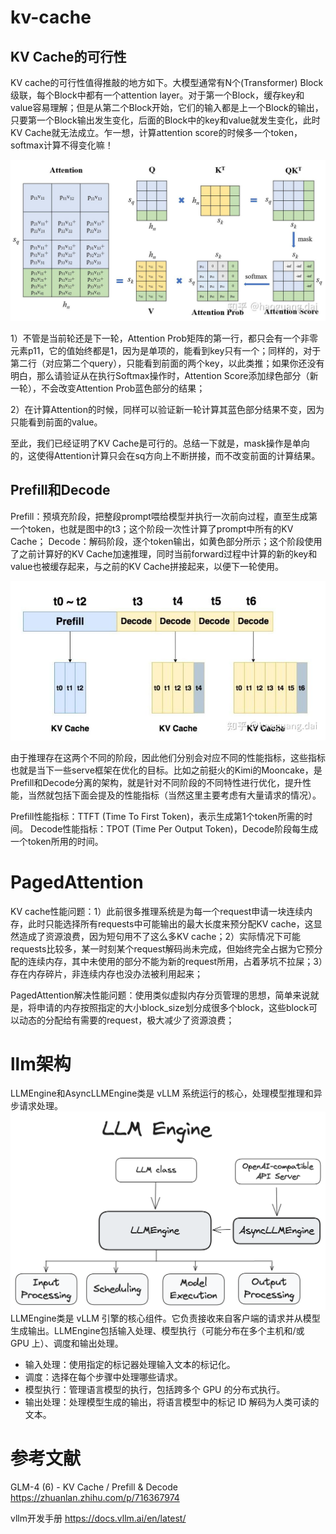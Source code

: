 # kv-cache
## KV Cache的可行性
KV cache的可行性值得推敲的地方如下。大模型通常有N个(Transformer) Block级联，每个Block中都有一个attention layer。对于第一个Block，缓存key和value容易理解；但是从第二个Block开始，它们的输入都是上一个Block的输出，只要第一个Block输出发生变化，后面的Block中的key和value就发生变化，此时KV Cache就无法成立。乍一想，计算attention score的时候多一个token，softmax计算不得变化嘛！


![alt text](image.png)

1）不管是当前轮还是下一轮，Attention Prob矩阵的第一行，都只会有一个非零元素p11，它的值始终都是1，因为是单项的，能看到key只有一个；同样的，对于第二行（对应第二个query），只能看到前面的两个key，以此类推；如果你还没有明白，那么请验证从在执行Softmax操作时，Attention Score添加绿色部分（新一轮），不会改变Attention Prob蓝色部分的结果；

2）在计算Attention的时候，同样可以验证新一轮计算其蓝色部分结果不变，因为只能看到前面的value。

至此，我们已经证明了KV Cache是可行的。总结一下就是，mask操作是单向的，这使得Attention计算只会在sq方向上不断拼接，而不改变前面的计算结果。



## Prefill和Decode
   Prefill：预填充阶段，把整段prompt喂给模型并执行一次前向过程，直至生成第一个token，也就是图中的t3；这个阶段一次性计算了prompt中所有的KV Cache；
Decode：解码阶段，逐个token输出，如黄色部分所示；这个阶段使用了之前计算好的KV Cache加速推理，同时当前forward过程中计算的新的key和value也被缓存起来，与之前的KV Cache拼接起来，以便下一轮使用。

![alt text](image-1.png)


由于推理存在这两个不同的阶段，因此他们分别会对应不同的性能指标，这些指标也就是当下一些serve框架在优化的目标。比如之前挺火的Kimi的Mooncake，是Prefill和Decode分离的架构，就是针对不同阶段的不同特性进行优化，提升性能，当然就包括下面会提及的性能指标（当然这里主要考虑有大量请求的情况）。

Prefill性能指标：TTFT (Time To First Token)，表示生成第1个token所需的时间。
Decode性能指标：TPOT (Time Per Output Token)，Decode阶段每生成一个token所用的时间。


# PagedAttention

KV cache性能问题：1）此前很多推理系统是为每一个request申请一块连续内存，此时只能选择所有requests中可能输出的最大长度来预分配KV cache，这显然造成了资源浪费，因为短句用不了这么多KV cache；2）实际情况下可能requests比较多，某一时刻某个request解码尚未完成，但始终完全占据为它预分配的连续内存，其中未使用的部分不能为新的request所用，占着茅坑不拉屎；3）存在内存碎片，非连续内存也没办法被利用起来；

PagedAttention解决性能问题：使用类似虚拟内存分页管理的思想，简单来说就是，将申请的内存按照指定的大小block_size划分成很多个block，这些block可以动态的分配给有需要的request，极大减少了资源浪费；


# llm架构
LLMEngine和AsyncLLMEngine类是 vLLM 系统运行的核心，处理模型推理和异步请求处理。
![alt text](image-2.png)
LLMEngine类是 vLLM 引擎的核心组件。它负责接收来自客户端的请求并从模型生成输出。LLMEngine包括输入处理、模型执行（可能分布在多个主机和/或 GPU 上）、调度和输出处理。

- 输入处理：使用指定的标记器处理输入文本的标记化。
- 调度：选择在每个步骤中处理哪些请求。
- 模型执行：管理语言模型的执行，包括跨多个 GPU 的分布式执行。
- 输出处理：处理模型生成的输出，将语言模型中的标记 ID 解码为人类可读的文本。


# 参考文献
GLM-4 (6) - KV Cache / Prefill & Decode https://zhuanlan.zhihu.com/p/716367974

vllm开发手册 https://docs.vllm.ai/en/latest/ 





